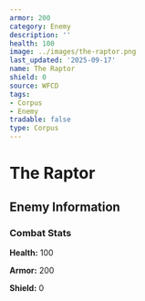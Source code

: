 ```yaml
---
armor: 200
category: Enemy
description: ''
health: 100
image: ../images/the-raptor.png
last_updated: '2025-09-17'
name: The Raptor
shield: 0
source: WFCD
tags:
- Corpus
- Enemy
tradable: false
type: Corpus
---
```


# The Raptor

## Enemy Information

### Combat Stats

**Health:** 100

**Armor:** 200

**Shield:** 0


